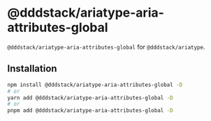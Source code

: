# @dddstack/ariatype-aria-attributes-global

`@dddstack/ariatype-aria-attributes-global` for `@dddstack/ariatype`.

## Installation

```bash
npm install @dddstack/ariatype-aria-attributes-global -D
# or
yarn add @dddstack/ariatype-aria-attributes-global -D
# or
pnpm add @dddstack/ariatype-aria-attributes-global -D
```
